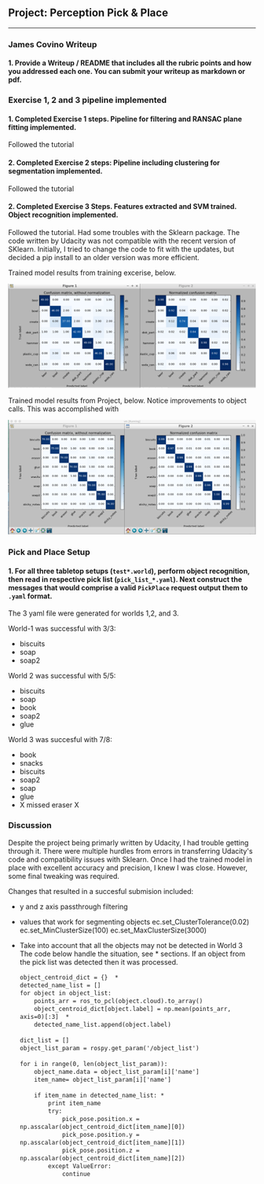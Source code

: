 ## Project: Perception Pick & Place

---
### James Covino Writeup 

#### 1. Provide a Writeup / README that includes all the rubric points and how you addressed each one.  You can submit your writeup as markdown or pdf.  

### Exercise 1, 2 and 3 pipeline implemented
#### 1. Completed Exercise 1 steps. Pipeline for filtering and RANSAC plane fitting implemented.
Followed the tutorial
#### 2. Completed Exercise 2 steps: Pipeline including clustering for segmentation implemented.  
Followed the tutorial
#### 2. Completed Exercise 3 Steps.  Features extracted and SVM trained.  Object recognition implemented.
Followed the tutorial. Had some troubles with the Sklearn package. The code written by Udacity was not compatible with the recent version of SKlearn. Initially, I tried to change the code to fit with the updates, but decided a pip install to an older version was more efficient. 

Trained model results from training excerise, below.

![image-1](./training_result_Excercise.png)

Trained model results from Project, below.  Notice improvements to object calls. This was accomplished with


![image-2](./Training_result_project.png)

### Pick and Place Setup

#### 1. For all three tabletop setups (`test*.world`), perform object recognition, then read in respective pick list (`pick_list_*.yaml`). Next construct the messages that would comprise a valid `PickPlace` request output them to `.yaml` format.

The 3 yaml file were generated for worlds 1,2, and 3. 

World-1 was successful with 3/3:
* biscuits
* soap
* soap2

World 2 was successful with 5/5:
* biscuits
* soap
* book
* soap2
* glue

World 3 was succesful with 7/8:
* book
* snacks
* biscuits
* soap2
* soap
* glue
* X missed eraser X

### Discussion
Despite the project being primarly written by Udacity, I had trouble getting through it. There were multiple hurdles from errors in transferring Udacity's code and compatibility issues with Sklearn.  Once I had the trained model in place with excellent accuracy and precision, I knew I was close. However, some final tweaking was required.

Changes that resulted in a succesful submision included:
* y and z axis passthrough filtering
* values that work for segmenting objects
    ec.set_ClusterTolerance(0.02)  
    ec.set_MinClusterSize(100)
    ec.set_MaxClusterSize(3000)

* Take into account that all the objects may not be detected in World 3
	The code below handle the situation, see * sections.
	If an object from the pick list was detected then it was processed.

	~~~~
    object_centroid_dict = {}  *
    detected_name_list = []
    for object in object_list:
        points_arr = ros_to_pcl(object.cloud).to_array()
        object_centroid_dict[object.label] = np.mean(points_arr, axis=0)[:3]  *
        detected_name_list.append(object.label) 

    dict_list = []
    object_list_param = rospy.get_param('/object_list')
    
    for i in range(0, len(object_list_param)):
        object_name.data = object_list_param[i]['name']
        item_name= object_list_param[i]['name']

        if item_name in detected_name_list: *
            print item_name
            try:
                pick_pose.position.x = np.asscalar(object_centroid_dict[item_name][0])
                pick_pose.position.y = np.asscalar(object_centroid_dict[item_name][1])
                pick_pose.position.z = np.asscalar(object_centroid_dict[item_name][2])
            except ValueError:
                continue

	~~~~




